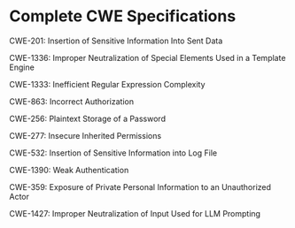 

# Complete CWE Specifications

CWE-201: Insertion of Sensitive Information Into Sent Data

CWE-1336: Improper Neutralization of Special Elements Used in a Template Engine

CWE-1333: Inefficient Regular Expression Complexity

CWE-863: Incorrect Authorization

CWE-256: Plaintext Storage of a Password

CWE-277: Insecure Inherited Permissions

CWE-532: Insertion of Sensitive Information into Log File

CWE-1390: Weak Authentication

CWE-359: Exposure of Private Personal Information to an Unauthorized Actor

CWE-1427: Improper Neutralization of Input Used for LLM Prompting